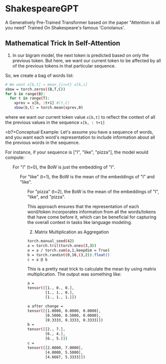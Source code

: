 # ShakespeareGPT

A Generatively Pre-Trained Transformer based on the paper "Attention is all you need"
Trained On Shakespeare's famous 'Coriolanus'.


## Mathematical Trick In Self-Attention

1. In our bigram model, the next token is predicted based on only the previous token.
But here, we want our current token to be affected by all of the previous tokens in that particular sequence.

So, we create a bag of words list:

```bash
# We want x[b,t] = mean_{i<=t} x[b,i]
xbow = torch.zeros((B,T,C))
for b in range(B):
  for t in range(T):
    xprev = x[b, :t+1] #(t,C)
    xbow[b,t] = torch.mean(xprev,0)
```
where we want our current token value `x[b,t]` to reflect the context of all
the previous values in the sequence `x[b, : t+1]`

<b?>Conceptual Example:</b>
Let's assume you have a sequence of words, and you want each word's representation to include information about all the previous words in the sequence.

For instance, if your sequence is ["I", "like", "pizza"], the model would compute:

<ul> For "I" (t=0), the BoW is just the embedding of "I".
<ul> For "like" (t=1), the BoW is the mean of the embeddings of "I" and "like".
<ul> For "pizza" (t=2), the BoW is the mean of the embeddings of "I", "like", and "pizza".

This approach ensures that the representation of each word/token incorporates information from all the words/tokens that have come before it, which can be beneficial for capturing the overall context in tasks like language modeling.

2. Matrix Multiplication as Aggregation

```bash
torch.manual_seed(42)
a = torch.tril(torch.ones(3,3))
a = a / torch.sum(a,1,keepdim = True)
b = torch.randint(0,10,(3,2)).float()
c = a @ b
```

This is a pretty neat trick to calculate the mean by using matrix multiplication.
The output was something like:

```bash
a =
tensor([[1., 0., 0.],
        [1., 1., 0.],
        [1., 1., 1.]])

a after change = 
tensor([[1.0000, 0.0000, 0.0000],
        [0.5000, 0.5000, 0.0000],
        [0.3333, 0.3333, 0.3333]])
b =
tensor([[2., 7.],
        [6., 4.],
        [6., 5.]])
c =
tensor([[2.0000, 7.0000],
        [4.0000, 5.5000],
        [4.6667, 5.3333]])

```



